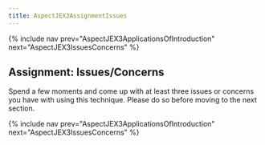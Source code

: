 ```yaml
---
title: AspectJEX3AssignmentIssues
---
```

{% include nav prev="AspectJEX3ApplicationsOfIntroduction" next="AspectJEX3IssuesConcerns" %}

## Assignment: Issues/Concerns
Spend a few moments and come up with at least three issues or concerns you have with using this technique. Please do so before moving to the next section.

{% include nav prev="AspectJEX3ApplicationsOfIntroduction" next="AspectJEX3IssuesConcerns" %}
